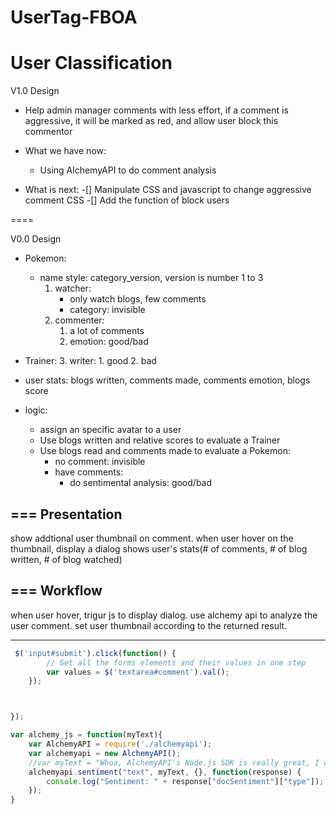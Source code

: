 # UserTag-FBOA


User Classification
===

V1.0 Design

- Help admin manager comments with less effort, if a comment is aggressive, it will be marked as red, and allow user block this commentor

- What we have now:
	- Using AlchemyAPI to do comment analysis
	
- What is next:
	-[] Manipulate CSS and javascript to change aggressive comment CSS
	-[] Add the function of block users

====

V0.0 Design

- Pokemon:
	- name style: category_version, version is number 1 to 3
		1. watcher: 
			- only watch blogs, few comments
			- category: invisible
		2. commenter: 
			1. a lot of comments
			1. emotion: good/bad
- Trainer:
	3. writer:
		1. good
		2. bad
	
- user stats: 
	blogs written, comments made, comments emotion, blogs score
	
- logic:
	- assign an specific avatar to a user
	- Use blogs written and relative scores to evaluate a Trainer
	- Use blogs read and comments made to evaluate a Pokemon:
		- no comment: invisible
		- have comments: 
			- do sentimental analysis: good/bad

===
Presentation
---
show addtional user thumbnail on comment.
when user hover on the thumbnail, display a dialog shows user's stats(# of comments, # of blog written, # of blog watched)

===
Workflow
---
when user hover, trigur js to display dialog.
use alchemy api to analyze the user comment. 
set user thumbnail according to the returned result.

---
```javascript
 $('input#submit').click(function() {
        // Get all the forms elements and their values in one step
        var values = $('textarea#comment').val();
    });



});

var alchemy_js = function(myText){
    var AlchemyAPI = require('./alchemyapi');
    var alchemyapi = new AlchemyAPI();
    //var myText = "Whoa, AlchemyAPI's Node.js SDK is really great, I can't wait to build my app!";
    alchemyapi.sentiment("text", myText, {}, function(response) {
        console.log("Sentiment: " + response["docSentiment"]["type"]);
    });
}
```
